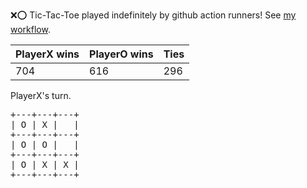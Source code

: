 :x::o: Tic-Tac-Toe played indefinitely by github action runners! See [my workflow](.github/workflows/play.yaml).

|PlayerX wins|PlayerO wins|Ties|
|-|-|-|
|704|616|296|

PlayerX's turn.

<pre>
+---+---+---+
| O | X |   |
+---+---+---+
| O | O |   |
+---+---+---+
| O | X | X |
+---+---+---+
</pre>
